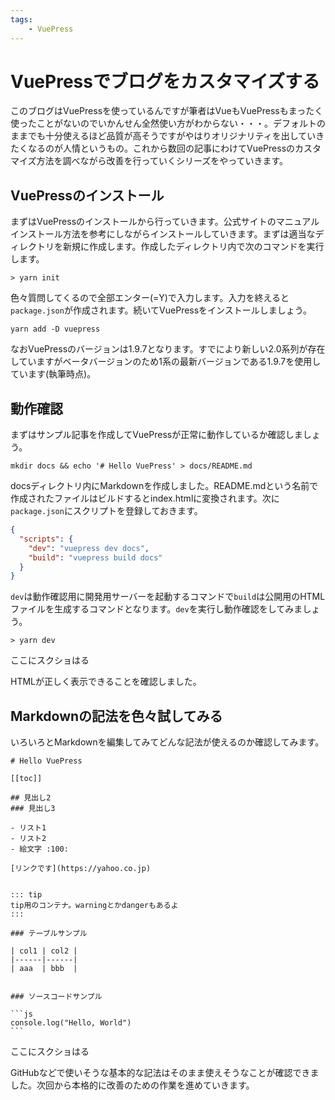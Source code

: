 ```yaml
---
tags:
    - VuePress
---
```

# VuePressでブログをカスタマイズする

このブログはVuePressを使っているんですが筆者はVueもVuePressもまったく使ったことがないのでいかんせん全然使い方がわからない・・・。デフォルトのままでも十分使えるほど品質が高そうですがやはりオリジナリティを出していきたくなるのが人情というもの。これから数回の記事にわけてVuePressのカスタマイズ方法を調べながら改善を行っていくシリーズをやっていきます。

## VuePressのインストール

まずはVuePressのインストールから行っていきます。公式サイトのマニュアルインストール方法を参考にしながらインストールしていきます。まずは適当なディレクトリを新規に作成します。作成したディレクトリ内で次のコマンドを実行します。

```
> yarn init
```

色々質問してくるので全部エンター(=Y)で入力します。入力を終えると`package.json`が作成されます。続いてVuePressをインストールしましょう。

```
yarn add -D vuepress
```

なおVuePressのバージョンは1.9.7となります。すでにより新しい2.0系列が存在していますがベータバージョンのため1系の最新バージョンである1.9.7を使用しています(執筆時点)。

## 動作確認

まずはサンプル記事を作成してVuePressが正常に動作しているか確認しましょう。

```
mkdir docs && echo '# Hello VuePress' > docs/README.md
```

docsディレクトリ内にMarkdownを作成しました。README.mdという名前で作成されたファイルはビルドするとindex.htmlに変換されます。次に`package.json`にスクリプトを登録しておきます。

```json
{
  "scripts": {
    "dev": "vuepress dev docs",
    "build": "vuepress build docs"
  }
}
```

`dev`は動作確認用に開発用サーバーを起動するコマンドで`build`は公開用のHTMLファイルを生成するコマンドとなります。`dev`を実行し動作確認をしてみましょう。

```
> yarn dev
```

ここにスクショはる

HTMLが正しく表示できることを確認しました。

## Markdownの記法を色々試してみる

いろいろとMarkdownを編集してみてどんな記法が使えるのか確認してみます。

~~~
# Hello VuePress

[[toc]]

## 見出し2
### 見出し3

- リスト1
- リスト2
- 絵文字 :100:

[リンクです](https://yahoo.co.jp)


::: tip
tip用のコンテナ。warningとかdangerもあるよ
:::

### テーブルサンプル

| col1 | col2 |
|------|------|
| aaa  | bbb  |


### ソースコードサンプル

```js
console.log("Hello, World")
```
~~~

ここにスクショはる

GitHubなどで使いそうな基本的な記法はそのまま使えそうなことが確認できました。次回から本格的に改善のための作業を進めていきます。

